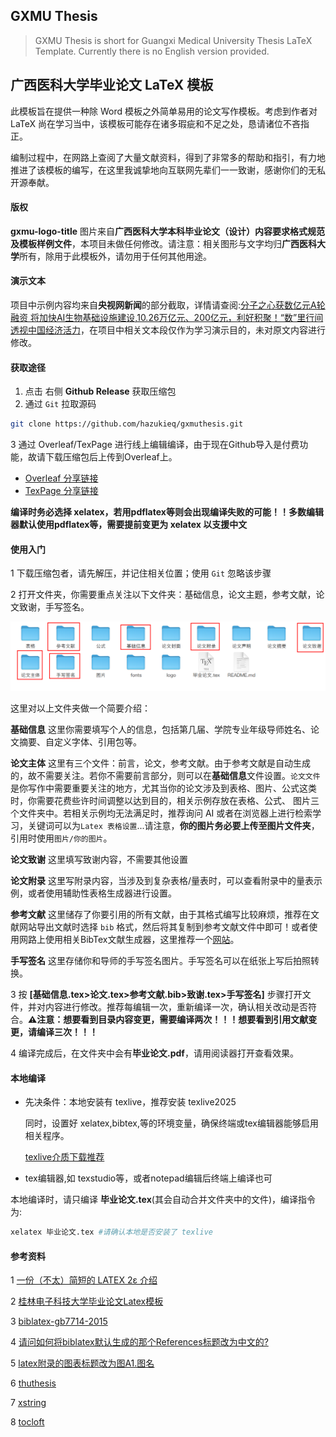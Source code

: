 ## GXMU Thesis

> GXMU Thesis is short for Guangxi Medical University Thesis LaTeX Template. Currently there is no English version provided.

## 广西医科大学毕业论文 LaTeX 模板

此模板旨在提供一种除 Word 模板之外简单易用的论文写作模板。考虑到作者对 LaTeX 尚在学习当中，该模板可能存在诸多瑕疵和不足之处，恳请诸位不吝指正。

编制过程中，在网路上查阅了大量文献资料，得到了非常多的帮助和指引，有力地推进了该模板的编写，在这里我诚挚地向互联网先辈们一一致谢，感谢你们的无私开源奉献。

#### 版权

**gxmu-logo-title** 图片来自**广西医科大学本科毕业论文（设计）内容要求格式规范及模板样例文件**，本项目未做任何修改。请注意：相关图形与文字均归**广西医科大学**所有，除用于此模板外，请勿用于任何其他用途。 

#### 演示文本

项目中示例内容均来自**央视网新闻**的部分截取，详情请查阅:[分子之心获数亿元A轮融资 将加快AI生物基础设施建设](https://opinion.cctv.com/2024/09/13/ARTIBJtW5D7Z6oYfhpQyAdLD240913.shtml?spm=C88965.P72990804435.S08478.10),[10.26万亿元、200亿元，利好积聚！“数”里行间透视中国经济活力](https://news.cctv.com/2025/06/05/ARTIak5G4TuHgmOXq2I89J5S250605.shtml)，在项目中相关文本段仅作为学习演示目的，未对原文内容进行修改。

#### 获取途径

1. 点击 右侧 **Github Release** 获取压缩包
2. 通过 `Git` 拉取源码

```bash
git clone https://github.com/hazukieq/gxmuthesis.git
```

3 通过 Overleaf/TexPage 进行线上编辑编译，由于现在Github导入是付费功能，故请下载压缩包后上传到Overleaf上。

- [Overleaf 分享链接](  https://www.overleaf.com/read/shmyqrqjvbrj#9dc02b)
- [TexPage 分享链接](https://www.texpage.com/share/93554ce214384667a8e03ce5ad556752)

**编译时务必选择 xelatex，若用pdflatex等则会出现编译失败的可能！！多数编辑器默认使用pdflatex等，需要提前变更为 xelatex 以支援中文**



#### 使用入门

1 下载压缩包者，请先解压，并记住相关位置；使用 `Git` 忽略该步骤



2 打开文件夹，你需要重点关注以下文件夹：基础信息，论文主题，参考文献，论文致谢，手写签名。

![image-20250703233339369](./图片/folders_shot.png)

这里对以上文件夹做一个简要介绍：

**基础信息** 这里你需要填写个人的信息，包括第几届、学院专业年级导师姓名、论文摘要、自定义字体、引用包等。

**论文主体** 这里有三个文件：前言，论文，参考文献。由于参考文献是自动生成的，故不需要关注。若你不需要前言部分，则可以在**基础信息**文件设置。`论文文件` 是你写作中需要重要关注的地方，尤其当你的论文涉及到表格、图片、公式这类时，你需要花费些许时间调整以达到目的，相关示例存放在表格、公式、 图片三个文件夹中。若相关示例均无法满足时，推荐询问 AI 或者在浏览器上进行检索学习，关键词可以为`Latex 表格设置`...请注意，**你的图片务必要上传至图片文件夹**，引用时使用`图片/你的图片`。

**论文致谢** 这里填写致谢内容，不需要其他设置

**论文附录** 这里写附录内容，当涉及到复杂表格/量表时，可以查看附录中的量表示例，或者使用辅助性表格生成器进行设置。

**参考文献** 这里储存了你要引用的所有文献，由于其格式编写比较麻烦，推荐在文献网站导出文献时选择 `bib` 格式，然后将其复制到参考文献文件中即可！或者使用网路上使用相关BibTex文献生成器，这里推荐一个[网站](https://asouqi.github.io/bibtex-converter/)。

**手写签名** 这里存储你和导师的手写签名图片。手写签名可以在纸张上写后拍照转换。



3 按 **[基础信息.tex>论文.tex>参考文献.bib>致谢.tex>手写签名]** 步骤打开文件，并对内容进行修改。推荐每编辑一次，重新编译一次，确认相关改动是否符合。**⚠️注意：想要看到目录内容变更，需要编译两次！！！想要看到引用文献变更，请编译三次！！！**

4 编译完成后，在文件夹中会有**毕业论文.pdf**，请用阅读器打开查看效果。



#### 本地编译

- 先决条件：本地安装有 texlive，推荐安装 texlive2025

  同时，设置好 xelatex,bibtex,等的环境变量，确保终端或tex编辑器能够启用相关程序。

  [texlive介质下载推荐](https://mirrors.tuna.tsinghua.edu.cn/CTAN/systems/texlive/Images/texlive2025-20250308.iso)

- tex编辑器,如 texstudio等，或者notepad编辑后终端上编译也可

本地编译时，请只编译 **毕业论文.tex**(其会自动合并文件夹中的文件)，编译指令为:

```bash
xelatex 毕业论文.tex #请确认本地是否安装了 texlive
```



#### 参考资料

1 [一份（不太）简短的 LATEX 2ε 介绍](https://ctan.math.utah.edu/ctan/tex-archive/info/lshort/chinese/lshort-zh-cn.pdf)

2 [桂林电子科技大学毕业论文Latex模板](https://github.com/wrm244/GUEThsis/guet-thesis.cls)

3 [biblatex-gb7714-2015](https://github.com/hushidong/biblatex-gb7714-2015)

4 [请问如何将biblatex默认生成的那个References标题改为中文的?](https://www.zhihu.com/question/481540096)

5 [latex附录的图表标题改为图A1.图名](https://zhuanlan.zhihu.com/p/690183371)

6 [thuthesis](https://github.com/tuna/thuthesis)

7 [xstring](https://mirror.nyist.edu.cn/CTAN/macros/generic/xstring/xstring-en.pdf)

8 [tocloft](https://www.sys.kth.se/docs/texlive/texmf-dist/doc/latex/tocloft/tocloft.pdf)